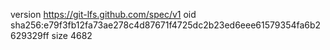 version https://git-lfs.github.com/spec/v1
oid sha256:e79f3fb12fa73ae278c4d87671f4725dc2b23ed6eee61579354fa6b2629329ff
size 4682
